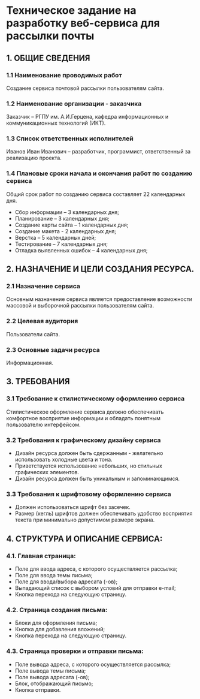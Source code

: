 # Техническое задание на разработку веб-сервиса для рассылки почты

## 1. ОБЩИЕ СВЕДЕНИЯ

### 1.1 Наименование проводимых работ
Создание сервиса почтовой рассылки пользователям сайта.
### 1.2 Наименование организации - заказчика
Заказчик – РГПУ им. А.И.Герцена, кафедра информационных и коммуникационных технологий (ИКТ).
### 1.3 Список ответственных исполнителей
Иванов Иван Иванович – разработчик, программист, ответственный за реализацию проекта.
### 1.4 Плановые сроки начала и окончания работ по созданию сервиса
Общий срок работ по созданию сервиса составляет 22 календарных дня.
*	Сбор информации – 3 календарных дня;
*	Планирование – 3 календарных дня;
  *	Создание карты сайта – 1 календарных дня;
  *	Создание макета - 2 календарных дня;
*	Верстка – 5 календарных дней;
*	Тестирование – 7 календарных дня;
*	Отладка выявленных ошибок – 4 календарных дня;
 
 
## 2. НАЗНАЧЕНИЕ И ЦЕЛИ СОЗДАНИЯ РЕСУРСА.
### 2.1 Назначение сервиса
Основным назначение сервиса является предоставление возможности массовой и выборочной рассылки пользователям сайта. 
### 2.2 Целевая аудитория
Пользователи сайта.
### 2.3 Основные задачи ресурса
Информационная.

 
## 3. ТРЕБОВАНИЯ    
### 3.1 Требование к стилистическому оформлению сервиса
Стилистическое оформление сервиса должно обеспечивать комфортное восприятие информации и обладать понятным пользователю интерфейсом. 
### 3.2 Требования к графическому дизайну сервиса
* Дизайн ресурса должен быть сдержанным - желательно использовать холодные цвета и тона.
* Приветствуется использование небольших, но стильных графических элементов.
* Дизайн ресурса должен быть уникальным и запоминающимся.
### 3.3 Требования к шрифтовому оформлению сервиса
* Должен использоваться шрифт без засечек.
* Размер (кегль) шрифтов должен обеспечивать удобство восприятия текста при минимально допустимом размере экрана.
 
 
## 4. СТРУКТУРА И ОПИСАНИЕ СЕРВИСА:
### 4.1. Главная страница:
*	Поле для ввода адреса, с которого осуществляется рассылка;
*	Поле для ввода темы письма;
*	Поле для ввода/выбора адресата (-ов);
*	Выпадающий список с выбором условий для отправки e-mail;
*	Кнопка перехода на следующую страницу.
### 4.2. Страница создания письма:
*	Блоки для оформления письма;
*	Кнопка для добавления вложений;
*	Кнопка перехода на следующую страницу.
### 4.3. Страница проверки и отправки письма:
*	Поле вывода адреса, с которого осуществляется рассылка;
*	Поле вывода темы письма;
*	Поле вывода адресата (-ов);
*	Блок, отображающий письмо;
*	Кнопка отправки.

